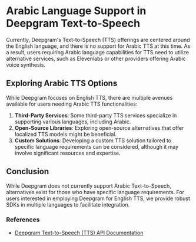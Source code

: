 # Arabic Language Support in Deepgram Text-to-Speech

Currently, Deepgram's Text-to-Speech (TTS) offerings are centered around the English language, and there is no support for Arabic TTS at this time. As a result, users requiring Arabic language capabilities for TTS need to utilize alternative services, such as Elevenlabs or other providers offering Arabic voice synthesis.

## Exploring Arabic TTS Options
While Deepgram focuses on English TTS, there are multiple avenues available for users needing Arabic TTS functionalities:

1. **Third-Party Services**: Some third-party TTS services specialize in supporting various languages, including Arabic.
2. **Open-Source Libraries**: Exploring open-source alternatives that offer localized TTS models might be beneficial.
3. **Custom Solutions**: Developing a custom TTS solution tailored to specific language requirements can be considered, although it may involve significant resources and expertise.

## Conclusion
While Deepgram does not currently support Arabic Text-to-Speech, alternatives exist for those who have specific language requirements. For users interested in employing Deepgram for English TTS, we provide robust SDKs in multiple languages to facilitate integration.

### References
- [Deepgram Text-to-Speech (TTS) API Documentation](https://developers.deepgram.com/docs/tts-rest)
